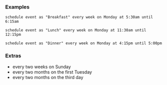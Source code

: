 ### Examples

`schedule event as "Breakfast" every week on Monday at 5:30am until 6:15am`

`schedule event as "Lunch" every week on Monday at 11:30am until 12:15pm`

`schedule event as "Dinner" every week on Monday at 4:15pm until 5:00pm`

### Extras

-  every two weeks on Sunday
-  every two months on the first Tuesday
-  every two months on the third day
